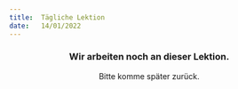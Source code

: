 ```yaml
---
title:  Tägliche Lektion
date:   14/01/2022
---
```


### <center>Wir arbeiten noch an dieser Lektion.</center>
<center>Bitte komme später zurück.</center>